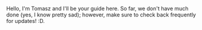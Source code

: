 Hello, I'm Tomasz and I'll be your guide here. So far, we don't have much done (yes, I know pretty sad); however, make sure to check back frequently for updates! :D. 
